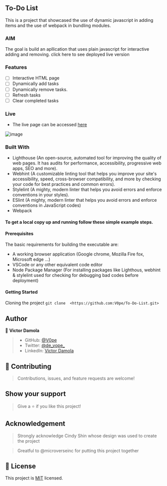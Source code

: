 ## To-Do List
This is a project that showcased the use of dynamic javascript in adding items and the use of webpack in bundling modules. 

### AIM
The goal is build an apllication that uses plain javascript for interactive adding and removing. 
click here to see deployed live version

### Features 
- [ ] Interactive HTML page
- [ ] Dynamically add tasks
- [ ] Dynamically remove tasks.
- [ ] Refresh tasks
- [ ] Clear completed tasks

### Live
- The live page can be accessed [here](https://v0pe.github.io/TO-DO-LIST/)

![image](https://user-images.githubusercontent.com/61356487/165974075-47909341-ece0-4e5f-902a-29dc6c8c0899.png)


### Built With
- Lighthouse (An open-source, automated tool for improving the quality of web pages. It has audits for performance, accessibility, progressive web apps, SEO and more).
- Webhint (A customizable linting tool that helps you improve your site's accessibility, speed, cross-browser compatibility, and more by checking your code for best practices and common errors).
- Stylelint (A mighty, modern linter that helps you avoid errors and enforce conventions in your styles).
- ESlint (A mighty, modern linter that helps you avoid errors and enforce conventions in JavaScript codes)
- Webpack


#### To get a local copy up and running follow these simple example steps.

#### Prerequisites
The basic requirements for building the executable are:

- A working browser application (Google chrome, Mozilla Fire fox, Microsoft edge ...)
- VSCode or any other equivalent code editor
- Node Package Manager (For installing packages like Lighthous, webhint & stylelint used for checking for debugging bad codes before deployment)

#### Getting Started
Cloning the project `git clone  <https://github.com:V0pe/To-Do-List.git>`

## Author

👤 **Victor Damola**

>- GitHub: [@V0pe](https://github.com/V0pe)
>- Twitter: [@de_vope_](https://twitter.com/de_vope)
>- LinkedIn: [Victor Damola](https://linkedin.com/in/victor-damola-aderibigbe-27931ab0)

## 🤝 Contributing

>Contributions, issues, and feature requests are welcome!

## Show your support

>Give a ⭐️ if you like this project!

## Acknowledgement

>Strongly acknowledge Cindy Shin whose design was used to create the project

>Greatful to @microverseinc for putting this project together

## 📝 License

This project is [MIT](./MIT.md) licensed.
